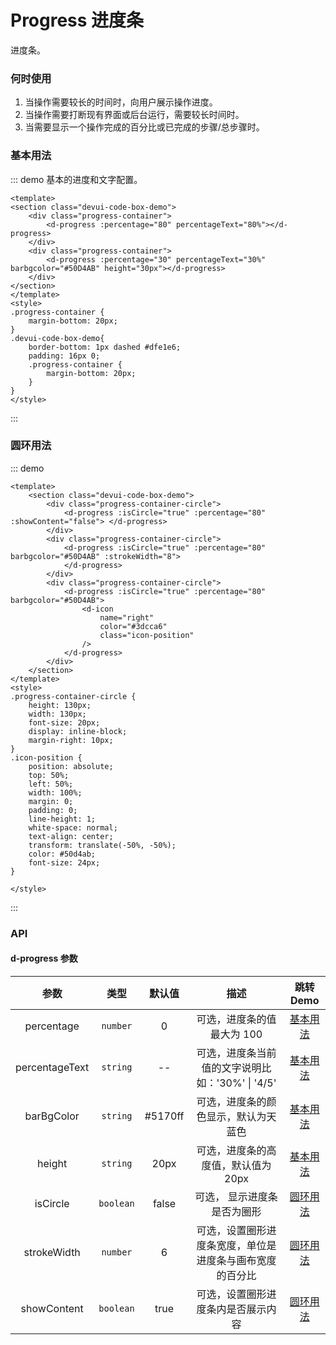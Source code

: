 # Progress 进度条

进度条。

### 何时使用
1. 当操作需要较长的时间时，向用户展示操作进度。
2. 当操作需要打断现有界面或后台运行，需要较长时间时。
3. 当需要显示一个操作完成的百分比或已完成的步骤/总步骤时。

### 基本用法


::: demo 基本的进度和文字配置。
```vue
<template>
<section class="devui-code-box-demo">
    <div class="progress-container">
        <d-progress :percentage="80" percentageText="80%"></d-progress>
    </div>
    <div class="progress-container">
        <d-progress :percentage="30" percentageText="30%" barbgcolor="#50D4AB" height="30px"></d-progress>
    </div>
</section>
</template>
<style>
.progress-container {
    margin-bottom: 20px;
}
.devui-code-box-demo{
    border-bottom: 1px dashed #dfe1e6;
    padding: 16px 0;
    .progress-container {
        margin-bottom: 20px;
    }
}
</style>
```
:::

### 圆环用法
::: demo
```vue
<template>
    <section class="devui-code-box-demo">
        <div class="progress-container-circle">
            <d-progress :isCircle="true" :percentage="80" :showContent="false"> </d-progress>
        </div>
        <div class="progress-container-circle">
            <d-progress :isCircle="true" :percentage="80" barbgcolor="#50D4AB" :strokeWidth="8">
            </d-progress>
        </div>
        <div class="progress-container-circle">
            <d-progress :isCircle="true" :percentage="80" barbgcolor="#50D4AB">
                <d-icon
                    name="right"
                    color="#3dcca6"
                    class="icon-position"
                />
            </d-progress>
        </div>
    </section>
</template>
<style>
.progress-container-circle {
    height: 130px;
    width: 130px;
    font-size: 20px;
    display: inline-block;
    margin-right: 10px;
}
.icon-position {
    position: absolute;
    top: 50%;
    left: 50%;
    width: 100%;
    margin: 0;
    padding: 0;
    line-height: 1;
    white-space: normal;
    text-align: center;
    transform: translate(-50%, -50%);
    color: #50d4ab;
    font-size: 24px;
}

</style>
```
:::

### API
#### d-progress 参数
| 参数 | 类型 | 默认值 | 描述 | 跳转Demo |
| :---: | :---: | :---: | :---: | :---: |
| percentage | `number` | 0 | 可选，进度条的值最大为 100 | [基本用法](#基本用法) |
| percentageText |  `string` | -- | 可选，进度条当前值的文字说明比如：'30%' \| '4/5' | [基本用法](#基本用法) |
| barBgColor |  `string` | #5170ff | 可选，进度条的颜色显示，默认为天蓝色 | [基本用法](#基本用法) |
| height |  `string` | 20px | 可选，进度条的高度值，默认值为 20px | [基本用法](#基本用法) |
| isCircle |  `boolean` | false | 可选， 显示进度条是否为圈形 | [圆环用法](#圆环用法) |
| strokeWidth |  `number` | 6 | 可选，设置圈形进度条宽度，单位是进度条与画布宽度的百分比 | [圆环用法](#圆环用法) |
| showContent |  `boolean` | true | 可选，设置圈形进度条内是否展示内容 | [圆环用法](#圆环用法) |

